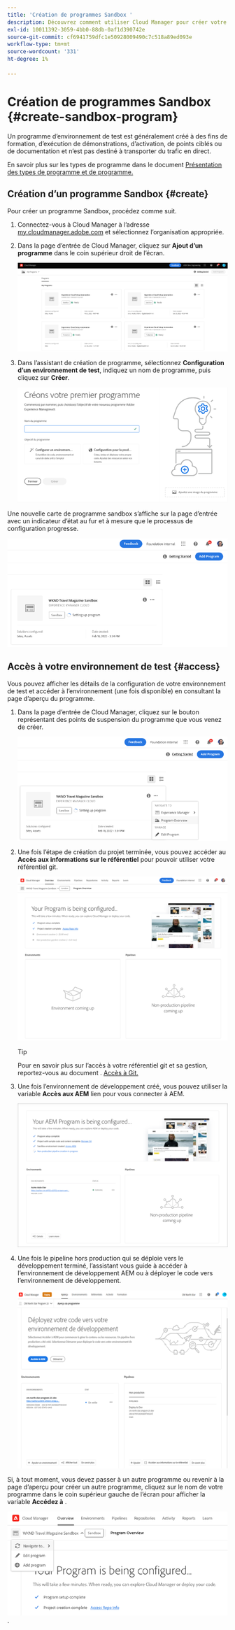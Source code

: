 ```yaml
---
title: 'Création de programmes Sandbox '
description: Découvrez comment utiliser Cloud Manager pour créer votre propre programme d’environnement de test à des fins de formation, de démonstration, de point de vente ou à d’autres fins hors production.
exl-id: 10011392-3059-4bb0-88db-0af1d390742e
source-git-commit: cf6941759dfc1e50928009490c7c518a89ed093e
workflow-type: tm+mt
source-wordcount: '331'
ht-degree: 1%

---
```


# Création de programmes Sandbox {#create-sandbox-program}

Un programme d’environnement de test est généralement créé à des fins de formation, d’exécution de démonstrations, d’activation, de points ciblés ou de documentation et n’est pas destiné à transporter du trafic en direct.

En savoir plus sur les types de programme dans le document [Présentation des types de programme et de programme.](program-types.md)

## Création d’un programme Sandbox {#create}

Pour créer un programme Sandbox, procédez comme suit.

1. Connectez-vous à Cloud Manager à l’adresse [my.cloudmanager.adobe.com](https://my.cloudmanager.adobe.com/) et sélectionnez l’organisation appropriée.

1. Dans la page d’entrée de Cloud Manager, cliquez sur **Ajout d’un programme** dans le coin supérieur droit de l’écran.

   ![Page d’entrée Cloud Manager](assets/first_timelogin1.png)

1. Dans l’assistant de création de programme, sélectionnez **Configuration d’un environnement de test**, indiquez un nom de programme, puis cliquez sur **Créer**.

   ![Création de type de programme](assets/create-sandbox.png)

Une nouvelle carte de programme sandbox s’affiche sur la page d’entrée avec un indicateur d’état au fur et à mesure que le processus de configuration progresse.

![Création d’un environnement de test à partir de la page d’aperçu](assets/program-create-setupdemo2.png)

## Accès à votre environnement de test {#access}

Vous pouvez afficher les détails de la configuration de votre environnement de test et accéder à l’environnement (une fois disponible) en consultant la page d’aperçu du programme.

1. Dans la page d’entrée de Cloud Manager, cliquez sur le bouton représentant des points de suspension du programme que vous venez de créer.

   ![Accéder à la présentation du programme](assets/program-overview-sandbox.png)

1. Une fois l’étape de création du projet terminée, vous pouvez accéder au **Accès aux informations sur le référentiel** pour pouvoir utiliser votre référentiel git.

   ![Configuration du programme](assets/create-program4.png)

   >[!TIP]
   >
   >Pour en savoir plus sur l’accès à votre référentiel git et sa gestion, reportez-vous au document . [Accès à Git.](/help/implementing/cloud-manager/managing-code/accessing-repos.md)

1. Une fois l’environnement de développement créé, vous pouvez utiliser la variable **Accès aux AEM** lien pour vous connecter à AEM.

   ![Accès à AEM lien](assets/create-program-5.png)

1. Une fois le pipeline hors production qui se déploie vers le développement terminé, l’assistant vous guide à accéder à l’environnement de développement AEM ou à déployer le code vers l’environnement de développement.

   ![Déploiement d’un environnement de test](assets/create-program-setup-deploy.png)

Si, à tout moment, vous devez passer à un autre programme ou revenir à la page d’aperçu pour créer un autre programme, cliquez sur le nom de votre programme dans le coin supérieur gauche de l’écran pour afficher la variable **Accédez à** .

![Accédez à ](assets/create-program-a1.png).
